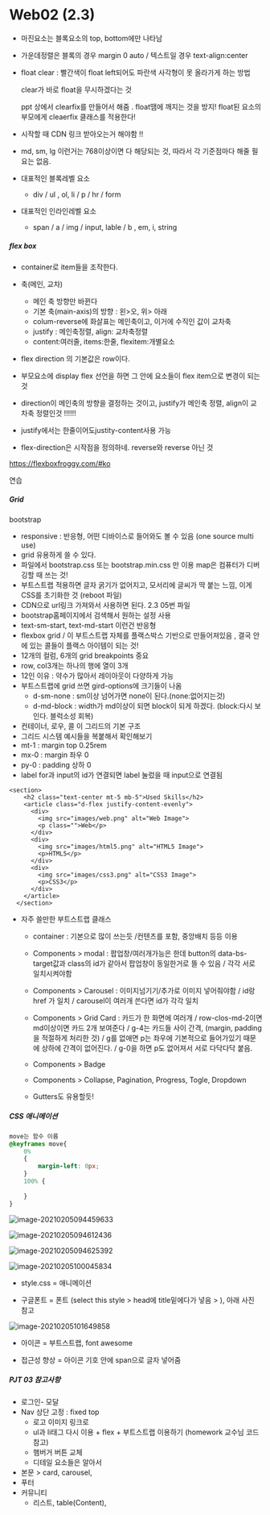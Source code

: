 # Web02 (2.3)

- 마진요소는 블록요소의 top, bottom에만 나타남

- 가운데정렬은 블록의 경우 margin 0 auto / 텍스트일 경우 text-align:center

- float clear : 빨간색이 float left되어도 파란색 사각형이 못 올라가게 하는 방법

  clear가 바로 float을 무시하겠다는 것

  ppt 상에서 clearfix를 만들어서 해줌 . float땜에 깨지는 것을 방지! float된 요소의 부모에게 cleaerfix 클래스를 적용한다!

- 시작할 때 CDN 링크 받아오는거 해야함 !!

- md, sm, lg 이런거는 768이상이면 다 해당되는 것, 따라서 각 기준점마다 해줄 필요는 없음. 

- 대표적인 블록레벨 요소

  - div / ul , ol, li / p / hr / form

- 대표적인 인라인레벨 요소

  - span / a / img / input, lable / b , em, i, string 

##### flex box

- container로 item들을 조작한다.
- 축(메인, 교차) 
  - 메인 축 방향만 바뀐다
  - 기본 축(main-axis)의 방향 : 왼>오, 위> 아래
  - colum-reverse에 화살표는 메인축이고, 이거에 수직인 값이 교차축
  - justify : 메인축정렬, align: 교차축정렬
  - content:여러줄, items:한줄, flexitem:개별요소
- flex direction 의 기본값은 row이다. 
- 부모요소에 display flex 선언을 하면 그 안에 요소들이 flex item으로 변경이 되는것

- direction이 메인축의 방향을 결정하는 것이고, justify가 메인축 정렬, align이 교차축 정렬인것 !!!!!!



- justify에서는 한줄이어도justity-content사용 가능 
- flex-direction은 시작점을 정의하네. reverse와 reverse 아닌 것 

https://flexboxfroggy.com/#ko

연습

##### Grid

bootstrap

- responsive : 반응형, 어떤 디바이스로 들어와도 볼 수 있음 (one source multi use)
- grid 유용하게 쓸 수 있다.
- 파일에서 bootstrap.css 또는 bootstrap.min.css 만 이용 map은 컴퓨터가 디버깅할 때 쓰는 것!
- 부트스트랩 적용하면 글자 굵기가 없어지고, 모서리에 글씨가 딱 붙는 느낌, 이게 CSS를 초기화한 것 (reboot 파일)
- CDN으로 url링크 가져와서 사용하면 된다. 2.3 05번 파일
- bootstrap홈페이지에서 검색해서 원하는 설정 사용
- text-sm-start, text-md-start 이런건 반응형 
- flexbox grid / 이 부트스트랩 자체를 플랙스박스 기반으로 만들어져있음 , 결국 안에 있는 콜들이 플랙스 아이템이 되는 것!
- 12개의 컬럼, 6개의 grid breakpoints 중요
- row, col3개는 하나의 행에 열이 3개 
- 12인 이유 : 약수가 많아서 레이아웃이 다양하게 가능
- 부트스트랩에 grid 쓰면 gird-options에 크기들이 나옴
  - d-sm-none : sm이상 넘어가면 none이 된다.(none:없어지는것)
  - d-md-block : width가  md이상이 되면 block이 되게 하겠다. (block:다시  보인다. 블럭소성 회복)
- 컨테이너, 로우, 콜 이 그리드의 기본 구조
- 그리드 시스템 예시들을 복붙해서 확인해보기
- mt-1 : margin top 0.25rem
- mx-0 : margin 좌우 0
- py-0 : padding 상하 0
- label for과 input의 id가 연결되면 label 눌렀을 때 input으로 연결됨 



```
<section>
    <h2 class="text-center mt-5 mb-5">Used Skills</h2>
    <article class="d-flex justify-content-evenly">
      <div>
        <img src="images/web.png" alt="Web Image">
        <p class="">Web</p>
      </div>
      <div>
        <img src="images/html5.png" alt="HTML5 Image">
        <p>HTML5</p>
      </div>
      <div>
        <img src="images/css3.png" alt="CSS3 Image">
        <p>CSS3</p>
      </div>
    </article>
  </section>
```

- 자주 쓸만한 부트스트랩 클래스

  - container : 기본으로 많이 쓰는듯 /컨텐츠를 포함, 중앙배치 등등 이용

  - Components > modal : 팝업창/여러개가능은 한데 button의 data-bs-target값과 class의 id가 같아서 팝업창이 동일한거로 뜰 수 있음 / 각각 서로 일치시켜야함 
  - Components > Carousel : 이미지넘기기/추가로 이미지 넣어줘야함 / id랑 href 가 일치 / carousel이 여러개 쓴다면 id가 각각 일치
  -  Components > Grid Card : 카드가 한 화면에 여러개 / row-clos-md-2이면 md이상이면 카드 2개 보여준다 /  g-4는 카드들 사이 간격, (margin, padding을 적절하게 처리한 것)  / g를 없애면 p는 좌우에 기본적으로 들어가있기 때문에  상하에 간격이 없어진다. / g-0을 하면 p도 없어져서 서로 다닥다닥 붙음.
  - Components > Badge
  - Components > Collapse, Pagination, Progress, Togle, Dropdown
  - Gutters도 유용할듯!





##### CSS 애니메이션

```css
move는 함수 이름
@keyframes move{
    0%
    {
        margin-left: 0px;
    }
    100% {
        
    }
}
```

![image-20210205094459633](0_Web_헷갈리는거정리.assets/image-20210205094459633.png)

![image-20210205094612436](0_Web_헷갈리는거정리.assets/image-20210205094612436.png)

![image-20210205094625392](0_Web_헷갈리는거정리.assets/image-20210205094625392.png)

![image-20210205100045834](0_Web_헷갈리는거정리.assets/image-20210205100045834.png)

- style.css = 애니메이션

- 구글폰트 = 폰트 (select this style > head에 title밑에다가 넣음 > ), 아래 사진 참고

![image-20210205101649858](0_Web_헷갈리는거정리.assets/image-20210205101649858.png)

- 아이콘 = 부트스트랩, font awesome

- 접근성 향상 = 아이콘 기호 안에 span으로 글자 넣어줌 



##### PJT 03 참고사항

- 로그인- 모달
- Nav 상단 고정 : fixed top
  - 로고 이미지 링크로 
  - ul과 li태그 다시 이용 + flex + 부트스트랩 이용하기  (homework 교수님 코드 참고)
  - 햄버거 버튼 교체 
  - 디테일 요소들은 알아서
- 본문 > card, carousel, 
- 푸터 
- 커뮤니티 
  - 리스트, table(Content), 

